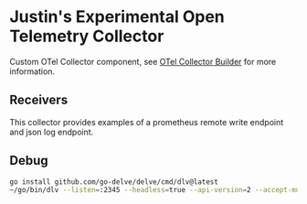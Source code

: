 # Justin's Experimental Open Telemetry Collector

Custom OTel Collector component, see [OTel Collector Builder](https://github.com/open-telemetry/opentelemetry-collector/blob/main/cmd/builder/README.md)
for more information.

## Receivers

This collector provides examples of a prometheus remote write endpoint and
json log endpoint.

## Debug

```bash
go install github.com/go-delve/delve/cmd/dlv@latest
~/go/bin/dlv --listen=:2345 --headless=true --api-version=2 --accept-multiclient --log exec otel-collector -- --config otelcol.yaml
```
